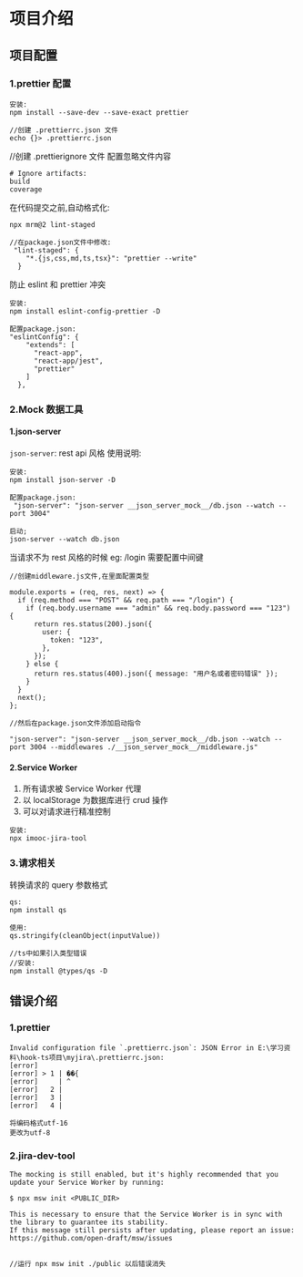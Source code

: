# 项目介绍

## 项目配置

### 1.prettier 配置

```
安装:
npm install --save-dev --save-exact prettier

//创建 .prettierrc.json 文件
echo {}> .prettierrc.json
```

//创建 .prettierignore 文件
配置忽略文件内容

```
# Ignore artifacts:
build
coverage
```

在代码提交之前,自动格式化:

```
npx mrm@2 lint-staged

//在package.json文件中修改:
 "lint-staged": {
    "*.{js,css,md,ts,tsx}": "prettier --write"
  }
```

防止 eslint 和 prettier 冲突

```
安装:
npm install eslint-config-prettier -D

配置package.json:
"eslintConfig": {
    "extends": [
      "react-app",
      "react-app/jest",
      "prettier"
    ]
  },
```

### 2.Mock 数据工具

#### 1.json-server

`json-server`:
rest api 风格
使用说明:

```
安装:
npm install json-server -D

配置package.json:
 "json-server": "json-server __json_server_mock__/db.json --watch --port 3004"

启动;
json-server --watch db.json
```

当请求不为 rest 风格的时候
eg: /login
需要配置中间键

```
//创建middleware.js文件,在里面配置类型

module.exports = (req, res, next) => {
  if (req.method === "POST" && req.path === "/login") {
    if (req.body.username === "admin" && req.body.password === "123") {
      return res.status(200).json({
        user: {
          token: "123",
        },
      });
    } else {
      return res.status(400).json({ message: "用户名或者密码错误" });
    }
  }
  next();
};

//然后在package.json文件添加启动指令

"json-server": "json-server __json_server_mock__/db.json --watch --port 3004 --middlewares ./__json_server_mock__/middleware.js"

```

#### 2.Service Worker

1. 所有请求被 Service Worker 代理
2. 以 localStorage 为数据库进行 crud 操作
3. 可以对请求进行精准控制

```
安装:
npx imooc-jira-tool
```

### 3.请求相关

转换请求的 query 参数格式

```
qs:
npm install qs

使用:
qs.stringify(cleanObject(inputValue))

//ts中如果引入类型错误
//安装:
npm install @types/qs -D
```

## 错误介绍

### 1.prettier

```
Invalid configuration file `.prettierrc.json`: JSON Error in E:\学习资料\hook-ts项目\myjira\.prettierrc.json:
[error]
[error] > 1 | ��{
[error]     | ^
[error]   2 |
[error]   3 |
[error]   4 |

将编码格式utf-16
更改为utf-8
```

### 2.jira-dev-tool

```
The mocking is still enabled, but it's highly recommended that you update your Service Worker by running:

$ npx msw init <PUBLIC_DIR>

This is necessary to ensure that the Service Worker is in sync with the library to guarantee its stability.
If this message still persists after updating, please report an issue: https://github.com/open-draft/msw/issues


//运行 npx msw init ./public 以后错误消失
```
